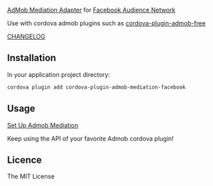 [AdMob Mediation Adapter](https://firebase.google.com/docs/admob/android/mediation-networks) for [Facebook Audience Network](https://developers.facebook.com/docs/audience-network/getting-started)

Use with cordova admob plugins such as [cordova-plugin-admob-free](https://github.com/ratson/cordova-plugin-admob-free)

[CHANGELOG](https://github.com/becvert/cordova-plugin-admob-mediation-facebook/blob/master/CHANGELOG.md)

## Installation ##

In your application project directory:

```bash
cordova plugin add cordova-plugin-admob-mediation-facebook
```

## Usage ##

[Set Up Admob Mediation](https://support.google.com/admob/answer/3124703?hl=en)

Keep using the API of your favorite Admob cordova plugin!

## Licence ##

The MIT License